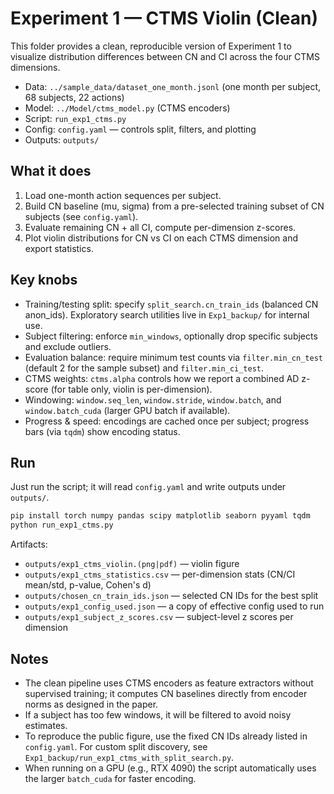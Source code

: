 # Experiment 1 — CTMS Violin (Clean)

This folder provides a clean, reproducible version of Experiment 1 to visualize distribution differences between CN and CI across the four CTMS dimensions.

- Data: `../sample_data/dataset_one_month.jsonl` (one month per subject, 68 subjects, 22 actions)
- Model: `../Model/ctms_model.py` (CTMS encoders)
- Script: `run_exp1_ctms.py`
- Config: `config.yaml` — controls split, filters, and plotting
- Outputs: `outputs/`

## What it does
1. Load one-month action sequences per subject.
2. Build CN baseline (mu, sigma) from a pre-selected training subset of CN subjects (see `config.yaml`).
3. Evaluate remaining CN + all CI, compute per-dimension z-scores.
4. Plot violin distributions for CN vs CI on each CTMS dimension and export statistics.

## Key knobs
- Training/testing split: specify `split_search.cn_train_ids` (balanced CN anon_ids). Exploratory search utilities live in `Exp1_backup/` for internal use.
- Subject filtering: enforce `min_windows`, optionally drop specific subjects and exclude outliers.
- Evaluation balance: require minimum test counts via `filter.min_cn_test` (default 2 for the sample subset) and `filter.min_ci_test`.
- CTMS weights: `ctms.alpha` controls how we report a combined AD z-score (for table only, violin is per-dimension).
- Windowing: `window.seq_len`, `window.stride`, `window.batch`, and `window.batch_cuda` (larger GPU batch if available).
- Progress & speed: encodings are cached once per subject; progress bars (via `tqdm`) show encoding status.

## Run
Just run the script; it will read `config.yaml` and write outputs under `outputs/`.

```bash
pip install torch numpy pandas scipy matplotlib seaborn pyyaml tqdm
python run_exp1_ctms.py
```

Artifacts:
- `outputs/exp1_ctms_violin.(png|pdf)` — violin figure
- `outputs/exp1_ctms_statistics.csv` — per-dimension stats (CN/CI mean/std, p-value, Cohen's d)
- `outputs/chosen_cn_train_ids.json` — selected CN IDs for the best split
- `outputs/exp1_config_used.json` — a copy of effective config used to run
- `outputs/exp1_subject_z_scores.csv` — subject-level z scores per dimension

## Notes
- The clean pipeline uses CTMS encoders as feature extractors without supervised training; it computes CN baselines directly from encoder norms as designed in the paper.
- If a subject has too few windows, it will be filtered to avoid noisy estimates.
- To reproduce the public figure, use the fixed CN IDs already listed in `config.yaml`. For custom split discovery, see `Exp1_backup/run_exp1_ctms_with_split_search.py`.
- When running on a GPU (e.g., RTX 4090) the script automatically uses the larger `batch_cuda` for faster encoding.
